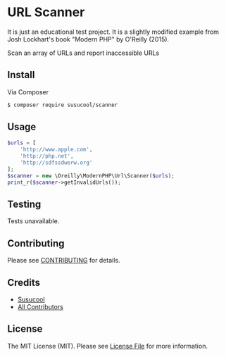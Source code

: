 # URL Scanner
It is just an educational test project. It is a slightly modified example from Josh Lockhart's book "Modern PHP" by O'Reilly (2015).

Scan an array of URLs and report inaccessible URLs

## Install

Via Composer

``` bash
$ composer require susucool/scanner
```

## Usage

``` php
$urls = [
    'http://www.apple.com',
    'http://php.net',
    'http://sdfssdwerw.org'
];
$scanner = new \Oreilly\ModernPHP\Url\Scanner($urls);
print_r($scanner->getInvalidUrls());
```

## Testing

Tests unavailable.

## Contributing

Please see [CONTRIBUTING](CONTRIBUTING.md) for details.

## Credits

- [Susucool](https://github.com/susucool)
- [All Contributors](https://github.com/susucool/scanner/contributors)

## License

The MIT License (MIT). Please see [License File](LICENSE) for more information.
